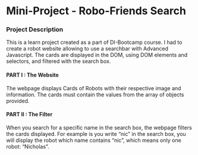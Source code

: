 # Mini-Project - Robo-Friends Search

### Project Description
This is a learn project created as a part of DI-Bootcamp course. I had to create a robot website allowing to use a searchbar with Advanced Javascript. The cards are displayed in the DOM, using DOM elements and selectors, and filtered with the search box.

#### PART I : The Website
The webpage displays Cards of Robots with their respective image and information. The cards must contain the values from the array of objects provided.

#### PART II : The Filter
When you search for a specific name in the search box, the webpage filters the cards displayed. For example is you write “nic” in the search box, you will display the robot which name contains “nic”, which means only one robot: “Nicholas”.
